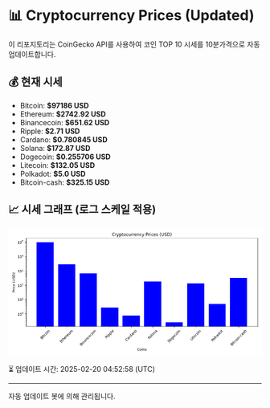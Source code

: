 
# 📊 Cryptocurrency Prices (Updated)

이 리포지토리는 CoinGecko API를 사용하여 코인 TOP 10 시세를 10분가격으로 자동 업데이트합니다.

## 💰 현재 시세
- Bitcoin: **$97186 USD**
- Ethereum: **$2742.92 USD**
- Binancecoin: **$651.62 USD**
- Ripple: **$2.71 USD**
- Cardano: **$0.780845 USD**
- Solana: **$172.87 USD**
- Dogecoin: **$0.255706 USD**
- Litecoin: **$132.05 USD**
- Polkadot: **$5.0 USD**
- Bitcoin-cash: **$325.15 USD**

## 📈 시세 그래프 (로그 스케일 적용)
![Crypto Prices](crypto_prices.png)

⏳ 업데이트 시간: 2025-02-20 04:52:58 (UTC)

---
자동 업데이트 봇에 의해 관리됩니다.
